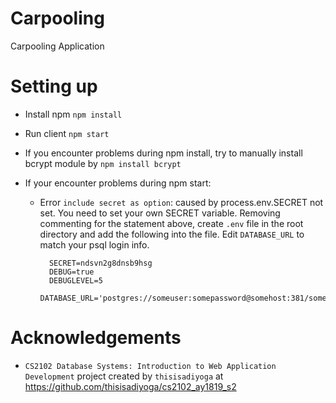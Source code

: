 # Carpooling
Carpooling Application

# Setting up
- Install npm `npm install`
- Run client `npm start`

- If you encounter problems during npm install, try to manually install bcrypt module by `npm install bcrypt`
- If your encounter problems during npm start:
    - Error `include secret as option`: caused by process.env.SECRET not set. You need to set your own SECRET variable. 
    Removing commenting for the statement above, create `.env` file in the root directory and add the following into the file.
    Edit `DATABASE_URL` to match your psql login info.
        ```text
          SECRET=ndsvn2g8dnsb9hsg
          DEBUG=true
          DEBUGLEVEL=5
          DATABASE_URL='postgres://someuser:somepassword@somehost:381/somedatabase'
        ```

# Acknowledgements
- `CS2102 Database Systems: Introduction to Web Application Development` project created by `thisisadiyoga` at https://github.com/thisisadiyoga/cs2102_ay1819_s2